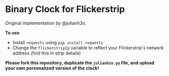 Binary Clock for Flickerstrip
=============================

Original implementation by @julianh2o.

**To use**

* Install `requests` using `pip install requests`
* Change the `flickerstripIp` variable to reflect your Flickerstrip's network address (find this in strip details)

**Please fork this repository, duplicate the `julianh2o.py` file, and upload your own personalized version of the clock!**
